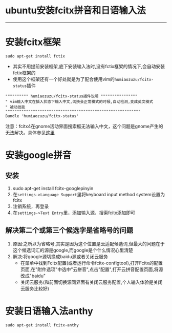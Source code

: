 # ubuntu安装fcitx拼音和日语输入法

---

# 安装fcitx框架

```
sudo apt-get install fctix
```

+   其实不用提前安装框架,底下安装输入法时,没有fctix框架的情况下,会自动安装fctix框架的
+   使用这个框架还有一个好处就是为了配合使用vim的`humiaozuzu/fcitx-status`插件

```
"""""""""" humiaozuzu/fcitx-status插件说明 """"""""""""""""
" vim输入中文在插入状态下输入中文,切换会正常模式的时候,自动检测,变成英文模式
" 被动技能
"""""""""""""""""""""""""""""""""""""""""""""""""""""""""""
Bundle 'humiaozuzu/fcitx-status'
```

注意：fcitx4在gnome活动界面搜索框无法输入中文，这个问题是gnome产生的无法解决。具体参见[这里](/2024/20240508-fcitx4在gnome活动界面搜索框无法输入中文.md)


# 安装google拼音

## 安装

1.  sudo apt-get install fcitx-googlepinyin
2.  在`settings->Language Support`里将keyboard input method system设置为fcitx
3.  注销系统，再登录
4.  在`settings->Text Entry`里，添加输入源，搜索fcitx添加即可

## 解决第二个或第三个候选字是省略号的问题

1.  原因:之所以为省略号,其实是因为这个位置是云适配候选词,但最大的问题在于这个候选词汇的源是google,而google是个什么情况心里清楚
2.  解决:将google源切换成baidu源或者关闭云服务
    +   在菜单中找到Fcitx配置(或者运行命令fcitx-configtool),打开Fcitx的配置页面,在"附件选项"中选中"云拼音",点击"配置",打开云拼音配置页面,将源改成"baidu"
    +   关闭云服务(和前面切换源同界面有关闭云服务配置,个人输入体验是关闭云服务比较好)

# 安装日语输入法anthy

```
sudo apt-get install fcitx-anthy
```

